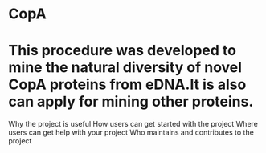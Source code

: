 # CopA
# This procedure was developed to mine the natural diversity of novel CopA proteins from eDNA.It is also can apply for mining other proteins.
Why the project is useful
How users can get started with the project
Where users can get help with your project
Who maintains and contributes to the project
